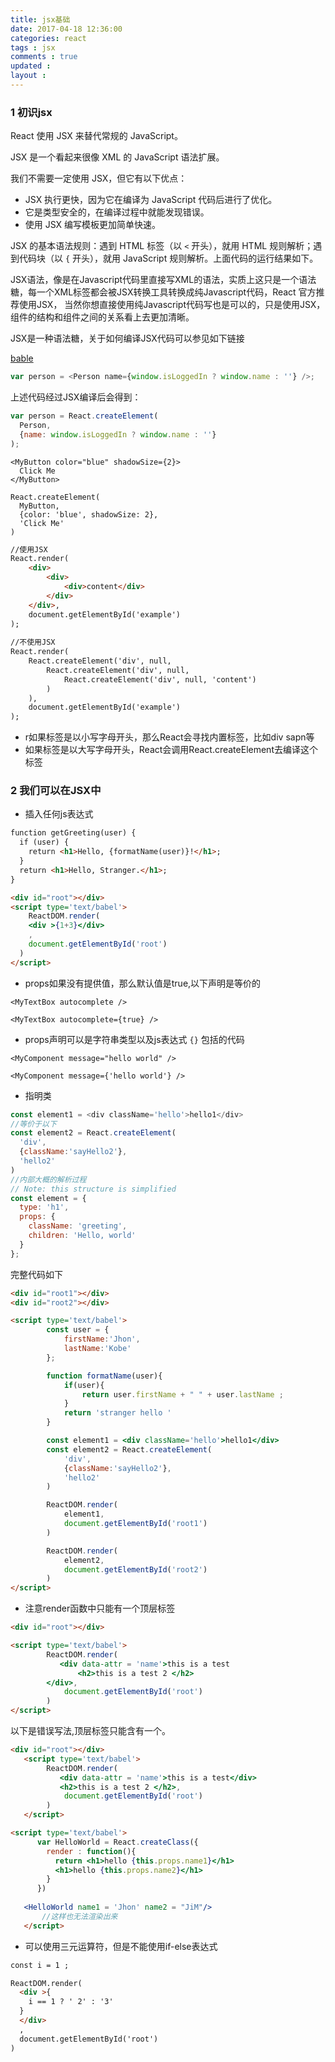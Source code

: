 ```yaml
---
title: jsx基础	
date: 2017-04-18 12:36:00
categories: react
tags : jsx
comments : true 
updated : 
layout : 
---
```


### 1 初识jsx

React 使用 JSX 来替代常规的 JavaScript。

JSX 是一个看起来很像 XML 的 JavaScript 语法扩展。

我们不需要一定使用 JSX，但它有以下优点：

- JSX 执行更快，因为它在编译为 JavaScript 代码后进行了优化。
- 它是类型安全的，在编译过程中就能发现错误。
- 使用 JSX 编写模板更加简单快速。

 JSX 的基本语法规则：遇到 HTML 标签（以 `<` 开头），就用 HTML 规则解析；遇到代码块（以 `{` 开头），就用 JavaScript 规则解析。上面代码的运行结果如下。

JSX语法，像是在Javascript代码里直接写XML的语法，实质上这只是一个语法糖，每一个XML标签都会被JSX转换工具转换成纯Javascript代码，React 官方推荐使用JSX， 当然你想直接使用纯Javascript代码写也是可以的，只是使用JSX，组件的结构和组件之间的关系看上去更加清晰。

JSX是一种语法糖，关于如何编译JSX代码可以参见如下链接

[bable](https://babeljs.io/repl/#?babili=false&evaluate=true&lineWrap=false&presets=es2015%2Creact%2Cstage-0&targets=&browsers=&builtIns=false&debug=false&code=function%20hello()%20%7B%0A%20%20return%20%3Cdiv%3EHello%20world!%3C%2Fdiv%3E%3B%0A%7D)

```javascript
var person = <Person name={window.isLoggedIn ? window.name : ''} />;
```

上述代码经过JSX编译后会得到：

```javascript
var person = React.createElement(
  Person,
  {name: window.isLoggedIn ? window.name : ''}
);
```

```
<MyButton color="blue" shadowSize={2}>
  Click Me
</MyButton>
```

```
React.createElement(
  MyButton,
  {color: 'blue', shadowSize: 2},
  'Click Me'
)
```

``` html
//使用JSX
React.render(
    <div>
        <div>
            <div>content</div>
        </div>
    </div>,
    document.getElementById('example')
);
 
//不使用JSX
React.render(
    React.createElement('div', null,
        React.createElement('div', null,
            React.createElement('div', null, 'content')
        )
    ),
    document.getElementById('example')
);
```

* r如果标签是以小写字母开头，那么React会寻找内置标签，比如div  sapn等
* 如果标签是以大写字母开头，React会调用React.createElement去编译这个标签

### 2 我们可以在JSX中

* 插入任何js表达式

```html
function getGreeting(user) {
  if (user) {
    return <h1>Hello, {formatName(user)}!</h1>;
  }
  return <h1>Hello, Stranger.</h1>;
}
```

```html
<div id="root"></div>
<script type='text/babel'>
    ReactDOM.render(
    <div >{1+3}</div>
    ,
    document.getElementById('root')
  )
</script>
```

* props如果没有提供值，那么默认值是true,以下声明是等价的

```
<MyTextBox autocomplete />

<MyTextBox autocomplete={true} />
```

* props声明可以是字符串类型以及js表达式 `{}` 包括的代码

```
<MyComponent message="hello world" />

<MyComponent message={'hello world'} />
```



* 指明类

```javascript
const element1 = <div className='hello'>hello1</div>
//等价于以下
const element2 = React.createElement(
  'div',
  {className:'sayHello2'},
  'hello2' 
)
//内部大概的解析过程
// Note: this structure is simplified
const element = {
  type: 'h1',
  props: {
    className: 'greeting',
    children: 'Hello, world'
  }
};
```

完整代码如下

```html
<div id="root1"></div>
<div id="root2"></div>

<script type='text/babel'>
        const user = {
            firstName:'Jhon',
            lastName:'Kobe'
        };

        function formatName(user){
            if(user){
                return user.firstName + " " + user.lastName ;
            }
            return 'stranger hello '
        }

        const element1 = <div className='hello'>hello1</div>
        const element2 = React.createElement(
            'div',
            {className:'sayHello2'},
            'hello2' 
        )

        ReactDOM.render(
            element1,
            document.getElementById('root1')
        )

        ReactDOM.render(
            element2,
            document.getElementById('root2')
        )
</script>
```

* 注意render函数中只能有一个顶层标签

```html
<div id="root"></div>

<script type='text/babel'>
        ReactDOM.render(
           <div data-attr = 'name'>this is a test
               <h2>this is a test 2 </h2>
  		</div>,
            document.getElementById('root')
        )
</script>
```

以下是错误写法,顶层标签只能含有一个。

```html
<div id="root"></div> 
   <script type='text/babel'>        
        ReactDOM.render(
           <div data-attr = 'name'>this is a test</div>
           <h2>this is a test 2 </h2>,
            document.getElementById('root')
        )   
   </script>
```

```html
<script type='text/babel'>
      var HelloWorld = React.createClass({
        render : function(){
          return <h1>hello {this.props.name1}</h1>
          <h1>hello {this.props.name2}</h1>
        }
      }) 
   
   <HelloWorld name1 = 'Jhon' name2 = "JiM"/>
       //这样也无法渲染出来
   </script>
```



* 可以使用三元运算符，但是不能使用if-else表达式

```html
const i = 1 ;

ReactDOM.render(
  <div >{
    i == 1 ? ' 2' : '3' 
  }
  </div>
  ,
  document.getElementById('root')
)
```

